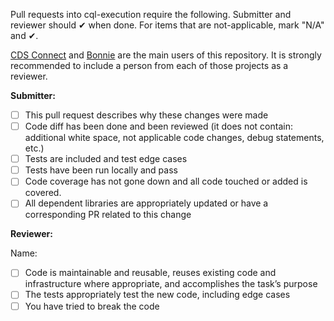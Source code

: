Pull requests into cql-execution require the following.
Submitter and reviewer should ✔ when done.
For items that are not-applicable, mark "N/A" and ✔.

[CDS Connect](https://cds.ahrq.gov/cdsconnect) and [Bonnie](https://github.com/projecttacoma/bonnie) are the main users of this repository. 
It is strongly recommended to include a person from each of those projects as a reviewer.

**Submitter:**
- [ ] This pull request describes why these changes were made
- [ ] Code diff has been done and been reviewed (it does not contain: additional white space, not applicable code changes, debug statements, etc.)
- [ ] Tests are included and test edge cases
- [ ] Tests have been run locally and pass
- [ ] Code coverage has not gone down and all code touched or added is covered.
- [ ] All dependent libraries are appropriately updated or have a corresponding PR related to this change

**Reviewer:**

Name:
- [ ] Code is maintainable and reusable, reuses existing code and infrastructure where appropriate, and accomplishes the task’s purpose
- [ ] The tests appropriately test the new code, including edge cases
- [ ] You have tried to break the code
